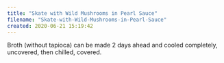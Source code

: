 ```yaml
---
title: "Skate with Wild Mushrooms in Pearl Sauce"
filename: "Skate-with-Wild-Mushrooms-in-Pearl-Sauce"
created: 2020-06-21 15:19:42
---
```

Broth (without tapioca) can be made 2 days ahead and cooled completely, uncovered, then chilled, covered.
